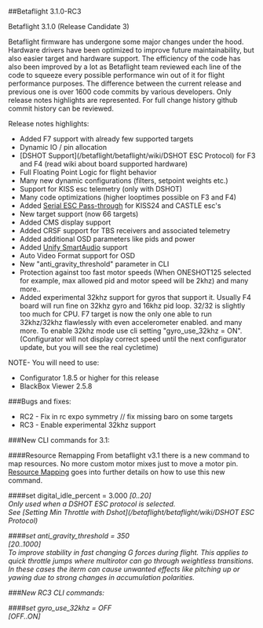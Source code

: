##Betaflight 3.1.0-RC3  

Betaflight 3.1.0 (Release Candidate 3)  

Betaflight firmware has undergone some major changes under the hood. Hardware drivers have been optimized to improve future maintainability, but also easier target and hardware support. The efficiency of the code has also been improved by a lot as Betaflight team reviewed each line of the code to squeeze every possible performance win out of it for flight performance purposes. The difference between the current release and previous one is over 1600 code commits by various developers. Only release notes highlights are represented. For full change history github commit history can be reviewed.  

Release notes highlights:

- Added F7 support with already few supported targets
- Dynamic IO / pin allocation
- [DSHOT Support](/betaflight/betaflight/wiki/DSHOT ESC Protocol) for F3 and F4 (read wiki about board supported hardware)
- Full Floating Point Logic for flight behavior
- Many new dynamic configurations (filters, setpoint weights etc.)
- Support for KISS esc telemetry (only with DSHOT)
- Many code optimizations (higher looptimes possible on F3 and F4)
- Added [Serial ESC Pass-through](/betaflight/betaflight/wiki/Betaflight-ESC-pass-through) for KISS24 and CASTLE esc's
- New target support (now 66 targets)
- Added CMS display support
- Added CRSF support for TBS receivers and associated telemetry
- Added additional OSD parameters like pids and power
- Added [Unify SmartAudio](/betaflight/betaflight/wiki/Unify-Smartaudio) support
- Auto Video Format support for OSD
- New "anti_gravity_threshold" parameter in CLI
- Protection against too fast motor speeds (When ONESHOT125 selected for example, max allowed pid and motor speed will be 2khz) and many more.. 
- Added experimental 32khz support for gyros that support it. Usually F4 board will run fine on 32khz gyro and 16khz pid loop. 32/32 is slightly too much for CPU. F7 target is now the only one able to run 32khz/32khz flawlessly with even accelerometer enabled. and many more. To enable 32khz mode use cli setting "gyro_use_32khz = ON". (Configurator will not display correct speed until the next configurator update, but you will see the real cycletime)  

NOTE- You will need to use:  
- Configurator 1.8.5 or higher for this release
- BlackBox Viewer 2.5.8

###Bugs and fixes:  
- RC2 - Fix in rc expo symmetry // fix missing baro on some targets
- RC3 - Enable experimental 32khz support

###New CLI commands for 3.1:

####Resource Remapping
From betaflight v3.1 there is a new command to map resources. No more custom motor mixes just to move a motor pin.  
[Resource Mapping](/betaflight/betaflight/wiki/Betaflight-resource-remapping) goes into further details on how to use this new command.  

####set digital_idle_percent = 3.000
<i>[0..20]<i>  
Only used when a DSHOT ESC protocol is selected.  
See [Setting Min Throttle with Dshot](/betaflight/betaflight/wiki/DSHOT ESC Protocol)

####set anti_gravity_threshold = 350  
<i>[20..1000]<i>  
 To improve stability in fast changing G forces during flight. This applies to quick throttle jumps where multirotor can go through weightless transitions. In these cases the iterm can cause unwanted effects like pitching up or yawing due to strong changes in accumulation polarities.  

###New RC3 CLI commands:

####set gyro_use_32khz = OFF  
<i>[OFF..ON]<i>  

